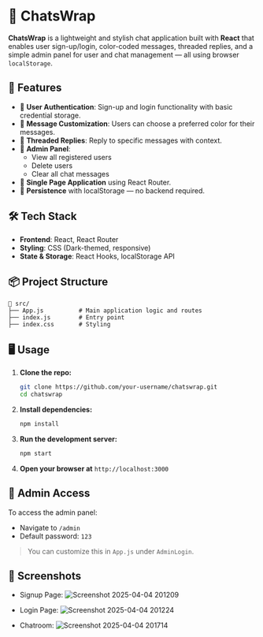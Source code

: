 # 💬 ChatsWrap

**ChatsWrap** is a lightweight and stylish chat application built with **React** that enables user sign-up/login, color-coded messages, threaded replies, and a simple admin panel for user and chat management — all using browser `localStorage`.

## 🚀 Features

- 🔐 **User Authentication**: Sign-up and login functionality with basic credential storage.
- 🎨 **Message Customization**: Users can choose a preferred color for their messages.
- 💬 **Threaded Replies**: Reply to specific messages with context.
- 👥 **Admin Panel**:
  - View all registered users
  - Delete users
  - Clear all chat messages
- 🧠 **Single Page Application** using React Router.
- 💾 **Persistence** with localStorage — no backend required.

## 🛠️ Tech Stack

- **Frontend**: React, React Router
- **Styling**: CSS (Dark-themed, responsive)
- **State & Storage**: React Hooks, localStorage API

## 📦 Project Structure

```
📁 src/
├── App.js          # Main application logic and routes
├── index.js        # Entry point
├── index.css       # Styling
```

## 🖥️ Usage

1. **Clone the repo:**
   ```bash
   git clone https://github.com/your-username/chatswrap.git
   cd chatswrap
   ```

2. **Install dependencies:**
   ```bash
   npm install
   ```

3. **Run the development server:**
   ```bash
   npm start
   ```

4. **Open your browser at** `http://localhost:3000`

## 🔐 Admin Access

To access the admin panel:

- Navigate to `/admin`
- Default password: `123`

> You can customize this in `App.js` under `AdminLogin`.

## 📸 Screenshots

- Signup Page:
 ![Screenshot 2025-04-04 201209](https://github.com/user-attachments/assets/f3eab8f4-6be0-4228-bd01-94b794ce13d5)

- Login Page:
 ![Screenshot 2025-04-04 201224](https://github.com/user-attachments/assets/4f59856e-5a55-4040-841b-4b953e7c9927)

- Chatroom:
 ![Screenshot 2025-04-04 201714](https://github.com/user-attachments/assets/2c8b9f8e-5378-445f-a25e-ecf5d8fb83d0)







